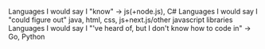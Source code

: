 Languages I would say I "know" -> js(+node.js), C#
Languages I would say I "could figure out"  java, html, css, js+next.js/other javascript libraries
Languages I would say I "'ve heard of, but I don't know how to code in" -> Go, Python
